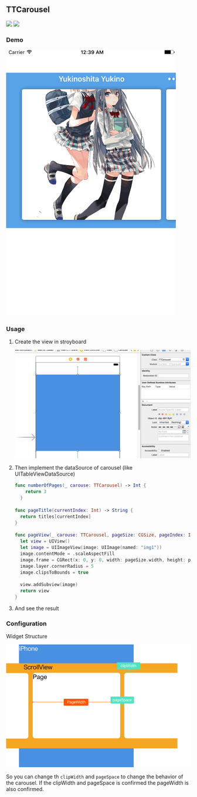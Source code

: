 ## TTCarousel

![](https://img.shields.io/badge/Swift-3-orange.svg?style=flat-square) ![](https://img.shields.io/badge/iOS-10-blue.svg?style=flat-square)

### Demo

![](./demo.gif)

### Usage

1. Create the view in stroyboard

   ![](img1.png)

2. Then implement the dataSource of carousel (like UITableViewDataSource)

   ```swift
   func numberOfPages(_ carouse: TTCarousel) -> Int {
       return 3
     }
     
   func pageTitle(currentIndex: Int) -> String {
     return titles[currentIndex]
   }

   func pageView(_ carouse: TTCarousel, pageSize: CGSize, pageIndex: Int) -> UIView {
     let view = UIView()
     let image = UIImageView(image: UIImage(named: "img1"))
     image.contentMode = .scaleAspectFill
     image.frame = CGRect(x: 0, y: 0, width: pageSize.width, height: pageSize.height)
     image.layer.cornerRadius = 5
     image.clipsToBounds = true

     view.addSubview(image)
     return view
   }
   ```

3. And see the result

### Configuration

Widget Structure

![](img2.png)

So you can change th `clipWidth` and `pageSpace` to change the behavior of the carousel. If the clipWidth and pageSpace is confirmed the pageWidth is also confirmed.